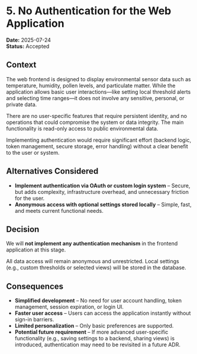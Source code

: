 # 5. No Authentication for the Web Application

**Date:** 2025-07-24  
**Status:** Accepted

## Context

The web frontend is designed to display environmental sensor data such as temperature, humidity, pollen levels, and particulate matter. While the application allows basic user interactions—like setting local threshold alerts and selecting time ranges—it does not involve any sensitive, personal, or private data.

There are no user-specific features that require persistent identity, and no operations that could compromise the system or data integrity. The main functionality is read-only access to public environmental data.

Implementing authentication would require significant effort (backend logic, token management, secure storage, error handling) without a clear benefit to the user or system.

## Alternatives Considered

- **Implement authentication via OAuth or custom login system** – Secure, but adds complexity, infrastructure overhead, and unnecessary friction for the user.
- **Anonymous access with optional settings stored locally** – Simple, fast, and meets current functional needs.

## Decision

We will **not implement any authentication mechanism** in the frontend application at this stage.

All data access will remain anonymous and unrestricted. Local settings (e.g., custom thresholds or selected views) will be stored in the database.

## Consequences

- **Simplified development** – No need for user account handling, token management, session expiration, or login UI.
- **Faster user access** – Users can access the application instantly without sign-in barriers.
- **Limited personalization** – Only basic preferences are supported.
- **Potential future requirement** – If more advanced user-specific functionality (e.g., saving settings to a backend, sharing views) is introduced, authentication may need to be revisited in a future ADR.

